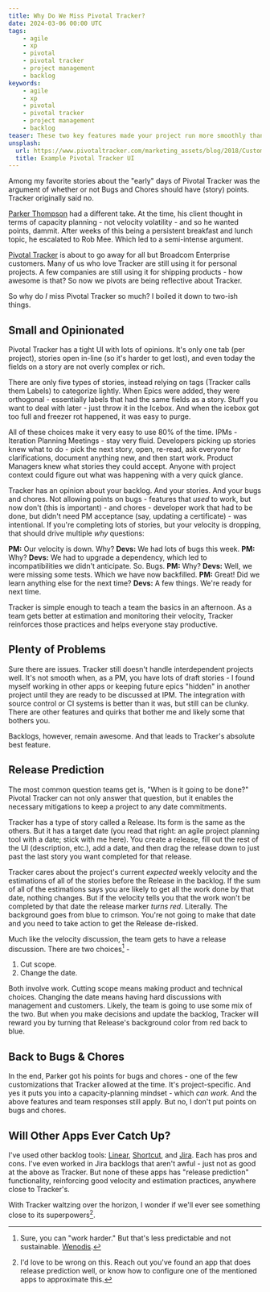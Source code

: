```yaml
---
title: Why Do We Miss Pivotal Tracker?
date: 2024-03-06 00:00 UTC
tags: 
    - agile
    - xp
    - pivotal
    - pivotal tracker
    - project management
    - backlog
keywords:
    - agile
    - xp
    - pivotal
    - pivotal tracker
    - project management
    - backlog
teaser: These two key features made your project run more smoothly thanks to Pivotal Tracker.
unsplash:
  url: https://www.pivotaltracker.com/marketing_assets/blog/2018/Customize_Your_Tracker_experience_1-36f1155592bc77922661a6671f47e43b0ef6a910518c8b1183c678ebd95b99c2.png
  title: Example Pivotal Tracker UI
---
```


[pt]: https://www.threads.net/@parkert
[tracker]: https://pivotaltracker.com
[wenodis]: https://www.youtube.com/watch?v=2kQxVwYwrME
[linear]: https://linear.app
[short]: https://shortcut.com
[jira]: https://jira.com


Among my favorite stories about the "early" days of Pivotal Tracker was the argument of whether or not Bugs and Chores should have (story) points. Tracker originally said no.

[Parker Thompson][pt] had a different take. At the time, his client thought in terms of capacity planning - not velocity volatility - and so he wanted points, dammit. After weeks of this being a persistent breakfast and lunch topic, he escalated to Rob Mee. Which led to a semi-intense argument.

[Pivotal Tracker][tracker] is about to go away for all but Broadcom Enterprise customers. Many of us who love Tracker are still using it for personal projects. A few companies are still using it for shipping products - how awesome is that? So now we pivots are being reflective about Tracker.

So why do _I_ miss Pivotal Tracker so much? I boiled it down to two-ish things.

## Small and Opinionated

Pivotal Tracker has a tight UI with lots of opinions. It's only one tab (per project), stories open in-line (so it's harder to get lost), and even today the fields on a story are not overly complex or rich.

There are only five types of stories, instead relying on tags (Tracker calls them Labels) to categorize lightly. When Epics were added, they were orthogonal - essentially labels that had the same fields as a story. Stuff you want to deal with later - just throw it in the Icebox. And when the icebox got too full and freezer rot happened, it was easy to purge.

All of these choices make it very easy to use 80% of the time. IPMs - Iteration Planning Meetings - stay very fluid. Developers picking up stories knew what to do - pick the next story, open, re-read, ask everyone for clarifications, document anything new, and then start work. Product Managers knew what stories they could accept. Anyone with project context could figure out what was happening with a very quick glance.

Tracker has an opinion about your backlog. And your stories. And your bugs and chores. Not allowing points on bugs - features that _used_ to work, but now don't (this is important) - and chores - developer work that had to be done, but didn't need PM acceptance (say, updating a certificate) - was intentional. If you're completing lots of stories, but your velocity is dropping, that should drive multiple _why_ questions:

**PM:** Our velocity is down. Why?
**Devs:** We had lots of bugs this week.
**PM:** Why?
**Devs:** We had to upgrade a dependency, which led to incompatibilities we didn't anticipate. So. Bugs.
**PM:** Why?
**Devs:** Well, we were missing some tests. Which we have now backfilled.
**PM:** Great! Did we learn anything else for the next time?
**Devs:** A few things. We're ready for next time.

Tracker is simple enough to teach a team the basics in an afternoon. As a team gets better at estimation and monitoring their velocity, Tracker reinforces those practices and helps everyone stay productive.

## Plenty of Problems

Sure there are issues. Tracker still doesn't handle interdependent projects well. It's not smooth when, as a PM, you have lots of draft stories - I found myself working in other apps or keeping future epics "hidden" in another project until they are ready to be discussed at IPM. The integration with source control or CI systems is better than it was, but still can be clunky. There are other features and quirks that bother me and likely some that bothers you.

Backlogs, however, remain awesome. And that leads to Tracker's absolute best feature.

## Release Prediction

The most common question teams get is, "When is it going to be done?" Pivotal Tracker can not only answer that question, but it enables the necessary mitigations to keep a project to any date commitments.

Tracker has a type of story called a Release. Its form is the same as the others. But it has a target date (you read that right: an agile project planning tool with a date; stick with me here). You create a release, fill out the rest of the UI (description, etc.), add a date, and then drag the release down to just past the last story you want completed for that release.

Tracker cares about the project's current _expected_ weekly velocity and the estimations of all of the stories before the Release in the backlog. If the sum of all of the estimations says you are likely to get all the work done by that date, nothing changes. But if the velocity tells you that the work won't be completed by that date the release marker _turns red_. Literally. The background goes from blue to crimson. You're not going to make that date and you need to take action to get the Release de-risked.

Much like the velocity discussion, the team gets to have a release discussion. There are two choices[^1] -

1. Cut scope.
2. Change the date.

Both involve work. Cutting scope means making product and technical choices. Changing the date means having hard discussions with management and customers. Likely, the team is going to use some mix of the two. But when you make decisions and update the backlog, Tracker will reward you by turning that Release's background color from red back to blue.

## Back to Bugs & Chores

In the end, Parker got his points for bugs and chores - one of the few customizations that Tracker allowed at the time. It's project-specific. And yes it puts you into a capacity-planning mindset - which _can work_. And the above features and team responses still apply. But no, I don't put points on bugs and chores.

## Will Other Apps Ever Catch Up?


I've used other backlog tools: [Linear][linear], [Shortcut][short], and [Jira][jira]. Each has pros and cons. I've even worked in Jira backlogs that aren't awful - just not as good at the above as Tracker. But none of these apps has "release prediction" functionality, reinforcing good velocity and estimation practices, anywhere close to Tracker's. 

With Tracker waltzing over the horizon, I wonder if we'll ever see something close to its superpowers[^2].

[^1]: Sure, you can "work harder." But that's less predictable and not sustainable. [Wenodis][wenodis].
[^2]: I'd love to be wrong on this. Reach out you've found an app that does release prediction well, or know how to configure one of the mentioned apps to approximate this.

